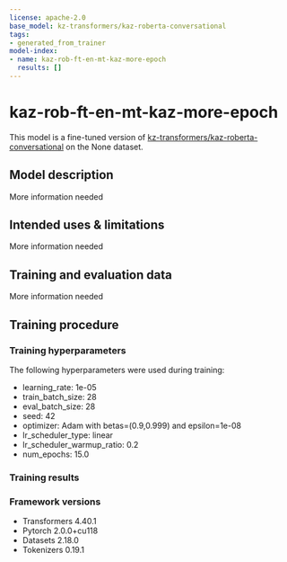 ```yaml
---
license: apache-2.0
base_model: kz-transformers/kaz-roberta-conversational
tags:
- generated_from_trainer
model-index:
- name: kaz-rob-ft-en-mt-kaz-more-epoch
  results: []
---
```


<!-- This model card has been generated automatically according to the information the Trainer had access to. You
should probably proofread and complete it, then remove this comment. -->

# kaz-rob-ft-en-mt-kaz-more-epoch

This model is a fine-tuned version of [kz-transformers/kaz-roberta-conversational](https://huggingface.co/kz-transformers/kaz-roberta-conversational) on the None dataset.

## Model description

More information needed

## Intended uses & limitations

More information needed

## Training and evaluation data

More information needed

## Training procedure

### Training hyperparameters

The following hyperparameters were used during training:
- learning_rate: 1e-05
- train_batch_size: 28
- eval_batch_size: 28
- seed: 42
- optimizer: Adam with betas=(0.9,0.999) and epsilon=1e-08
- lr_scheduler_type: linear
- lr_scheduler_warmup_ratio: 0.2
- num_epochs: 15.0

### Training results



### Framework versions

- Transformers 4.40.1
- Pytorch 2.0.0+cu118
- Datasets 2.18.0
- Tokenizers 0.19.1
